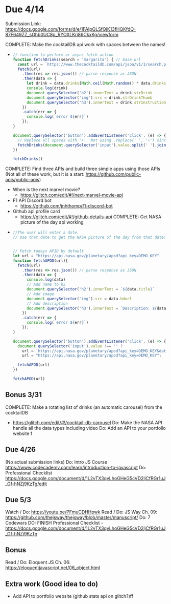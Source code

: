 # Due 4/14
Submission Link: https://docs.google.com/forms/d/e/1FAIpQLSfQjK13fHQKfdQ-87F649ZZ_sOhb0UC8p_RYOXLKri86CkxKg/viewform

COMPLETE: Make the cocktailDB api work with spaces between the names!
  - ```js
    // function to perform or async fetch action
    function fetchDrinks(search = 'margarita') { // base url
      const url = `https://www.thecocktaildb.com/api/json/v1/1/search.php?s=${search}`
      fetch(url)
        .then(res => res.json()) // parse response as JSON
        .then(data => {
          let drink = data.drinks[Math.ceil(Math.random() * data.drinks.length - 1)]
          console.log(drink)
          document.querySelector('h2').innerText = drink.strDrink
          document.querySelector('img').src = drink.strDrinkThumb
          document.querySelector('h3').innerText = drink.strInstructions
        })
        .catch(err => {
          console.log(`error ${err}`)
        });
    }

    document.querySelector('button').addEventListener('click', (e) => {
      // Replace all spaces with '+'. Not using .replace(' ', '+') since it only affects first instance
      fetchDrinks(document.querySelector('input').value.split(' ').join('+'))
    })

    fetchDrinks()
    ```
COMPLETE: Find three APIs and build three simple apps using those APIs (Not all of these work, but it is a start: https://github.com/public-apis/public-apis)
  - When is the next marvel movie?
    - https://glitch.com/edit/#!/next-marvel-movie-api
  - F1 API Discord bot
    - https://github.com/jnhthomp/f1-discord-bot
  - Github api profile card
    - https://glitch.com/edit/#!/github-details-api
COMPLETE: Get NASA picture of the day api working
  - ```js
    //The user will enter a date. 
    // Use that date to get the NASA picture of the day from that date! https://api.nasa.gov/


    // Fetch todays APID by default
    let url = "https://api.nasa.gov/planetary/apod?api_key=DEMO_KEY"
    function fetchAPOD(url){
      fetch(url)
        .then(res => res.json()) // parse response as JSON
        .then(data => {
          console.log(data)
          // Add name to h2
          document.querySelector('h2').innerText = `${data.title}`
          // Add image
          document.querySelector('img').src = data.hdurl
          // Add description
          document.querySelector('h3').innerText = `Description: ${data.explanation}`
        })
        .catch(err => {
          console.log(`error ${err}`)
        });
    }

    document.querySelector('button').addEventListener('click', (e) => { 
      document.querySelector('input').value !== '' ?
        url = `https://api.nasa.gov/planetary/apod?api_key=DEMO_KEY&date=${document.querySelector('input').value}` :
        url = "https://api.nasa.gov/planetary/apod?api_key=DEMO_KEY";

      fetchAPOD(url)
    })

    fetchAPOD(url)
    ```

## Bonus 3/31
COMPLETE: Make a rotating list of drinks (an automatic carousel) from the cocktailDB
  - https://glitch.com/edit/#!/cocktail-db-carousel
Do: Make the NASA API handle all the data types including video
Do: Add an API to your portfolio website  f

## Due 4/26
(No actual submission links)
Do: Intro JS Course https://www.codecademy.com/learn/introduction-to-javascript
Do: Professional Checklist https://docs.google.com/document/d/1L2vTX3qvLhoGHeG5cVD2ljCfRGr1uJ_Gf-hNZj9KzTg/edit

## Due 5/3
Watch / Do: https://youtu.be/PFmuCDHHpwk
Read / Do: JS Way Ch. 09: https://github.com/thejsway/thejsway/blob/master/manuscript/
Do: 7 Codewars
DO: FINISH Professional Checklist - https://docs.google.com/document/d/1L2vTX3qvLhoGHeG5cVD2ljCfRGr1uJ_Gf-hNZj9KzTg

## Bonus
Read / Do: Eloquent JS Ch. 06: https://eloquentjavascript.net/06_object.html

## Extra work (Good idea to do)
- Add API to portfolio website (github stats api on glitch?)ff